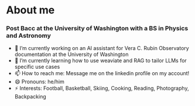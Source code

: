 # About me

### Post Bacc at the University of Washington with a BS in Physics and Astronomy

- 🔭 I’m currently working on an AI assistant for Vera C. Rubin Observatory documentation at the University of Washington
- 🌱 I’m currently learning how to use weaviate and RAG to tailor LLMs for specific use cases
- 📫 How to reach me: Message me on the linkedin profile on my account!
- 😄 Pronouns: he/him
- ⚡ Interests: Football, Basketball, Skiing, Cooking, Reading, Photography, Backpacking
